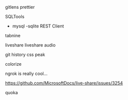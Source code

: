 gitlens
prettier

SQLTools
- mysql
-sqlite
REST Client

tabnine

liveshare
liveshare audio

git history
css peak

colorize

ngrok is really cool...

https://github.com/MicrosoftDocs/live-share/issues/3254

quoka